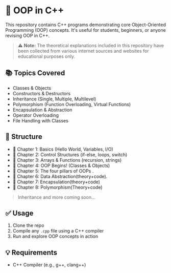 # 🧠 OOP in C++

This repository contains C++ programs demonstrating core Object-Oriented Programming (OOP) concepts. It's useful for students, beginners, or anyone revising OOP in C++.

> ⚠️ **Note:** The theoretical explanations included in this repository have been collected from various internet sources and websites for educational purposes only.

## 📚 Topics Covered
- Classes & Objects
- Constructors & Destructors
- Inheritance (Single, Multiple, Multilevel)
- Polymorphism (Function Overloading, Virtual Functions)
- Encapsulation & Abstraction
- Operator Overloading
- File Handling with Classes

## 📁 Structure
- 🔹 Chapter 1: Basics (Hello World, Variables, I/O)
- 🔹 Chapter 2: Control Structures (if-else, loops, switch)
- 🔹 Chapter 3: Arrays & Functions (recursion, strings)
- 🔹 Chapter 4: OOP Begins! (Classes & Objects)
- 🔹 Chapter 5: The four pillars of OOPs .
- 🔹 Chapter 6: Data Abstraction(theory+code).
- 🔹 Chapter 7: Encapsulation(theory+code)
- 🔹 Chapter 8: Polymorphism(Theory+code)
> Inheritance and more coming soon...

## ✅ Usage
1. Clone the repo  
2. Compile any `.cpp` file using a C++ compiler  
3. Run and explore OOP concepts in action  

## 💡 Requirements
- C++ Compiler (e.g., g++, clang++)

